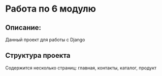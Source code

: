 # Работа по 6 модулю

## Описание:
Данный проект для работы с Django

## Структура проекта
Содержится несколько страниц: главная, контакты, каталог, продукт

